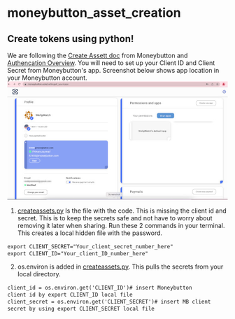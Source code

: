 # moneybutton_asset_creation
Create tokens using python!
---------------------------
We are following the [Create Assett doc](https://docs.moneybutton.com/docs/api/v2/api-v2-asset-create.html#example-request) from Moneybutton and [Authencation Overview](https://docs.moneybutton.com/docs/api/auth/api-auth-overview.html#application-access).
You will need to set up your Client ID and Client Secret from Moneybutton's app. Screenshot below shows app location in your Moneybutton account. 
![browser](docs/images/mb_apps.jpg)
1. [createassets.py](createassets.py) Is the file with the code. This is missing the client id and secret. This is to keep the secrets safe and not have to worry about removing it later when sharing. Run these 2 commands in your terminal. This creates a local hidden file with the password.

````
export CLIENT_SECRET="Your_client_secret_number_here"
export CLIENT_ID="Your_client_ID_number_here"
````
2. os.environ is added in [createassets.py](createassets.py). This pulls the secrets from your local directory.
```
client_id = os.environ.get('CLIENT_ID')# insert Moneybutton
client id by export CLIENT_ID local file
client_secret = os.environ.get('CLIENT_SECRET')# insert MB client secret by using export CLIENT_SECRET local file
```
